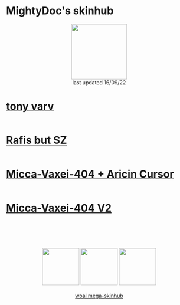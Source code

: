 # MightyDoc's skinhub
<p align="center">
<a href="https://osu.ppy.sh/users/9067591">
  <img src="https://a.ppy.sh/9067591"  
       width="150"
       height="150"></a>
<br>
last updated 16/09/22
</p>

# [tony varv](https://github.com/rudjx3/skins/blob/main/mightydoc/tony%20varv.osk)
![]()

# [Rafis but SZ](https://github.com/rudjx3/skins/blob/main/mightydoc/Rafis%20but%20SZ.osk)
![]()

# [Micca-Vaxei-404 + Aricin Cursor](https://github.com/rudjx3/skins/blob/main/mightydoc/Micca-Vaxei-404%20%2B%20Aricin%20Cursor.osk)
![]()

# [Micca-Vaxei-404 V2](https://github.com/rudjx3/skins/blob/main/mightydoc/Micca-Vaxei-404%20V2%20.osk)
![]()

#
<p align="center">
  <br></br>
  <a href="https://www.twitch.tv/mightyd0c">
  <img src="https://i.imgur.com/HM030lk.png" 
       width="100" 
       height="100"></a>
  <a href="https://www.youtube.com/channel/UCN1UnwISaqOy6qizzm0QkKg">
  <img src="https://i.imgur.com/YWbDUUy.png"  
       width="100" 
       height="100"></a>
  <a href="https://twitter.com/MlGHTYDOC">
  <img src="https://i.imgur.com/PUQ5uWf.png" 
       width="100" 
       height="100"></a>
  <br></br>
  <a href="README.md">woal mega-skinhub</a>
 </p>
